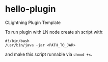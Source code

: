 # hello-plugin
CLightning Plugin Template

To run plugin with LN node create sh script with:

```
#!/bin/bash
/usr/bin/java -jar <PATH_TO_JAR>
```
and make this script runnable via `chmod +x`.
